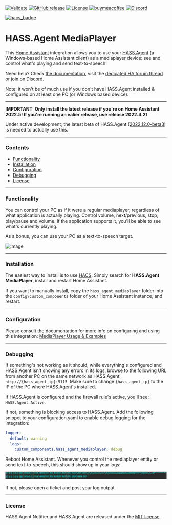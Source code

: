 [![Validate](https://github.com/LAB02-Research/HASS.Agent-MediaPlayer/workflows/Validate/badge.svg)](https://github.com/LAB02-Research/HASS.Agent-MediaPlayer/actions?query=workflow:"Validate")
[![GitHub release](https://img.shields.io/github/release/LAB02-Research/HASS.Agent-MediaPlayer?include_prereleases=&sort=semver&color=blue)](https://github.com/LAB02-Research/HASS.Agent-MediaPlayer/releases/)
[![License](https://img.shields.io/badge/License-MIT-blue)](#license)
[![buymeacoffee](https://img.shields.io/badge/BuyMeACoffee-Donate-blue.svg)](https://www.buymeacoffee.com/lab02research)
[![Discord](https://img.shields.io/badge/dynamic/json?color=blue&label=Discord&logo=discord&logoColor=white&query=presence_count&suffix=%20Online&url=https://discordapp.com/api/guilds/932957721622360074/widget.json)](https://discord.gg/nMvqzwrVBU)

[![hacs_badge](https://img.shields.io/badge/HACS-Default-41BDF5.svg)](https://github.com/hacs/integration)


# HASS.Agent MediaPlayer

This <a href="https://www.home-assistant.io" target="_blank">Home Assistant</a> integration allows you to use your <a href="https://github.com/LAB02-Research/HASS.Agent" target="_blank">HASS.Agent</a> (a Windows-based Home Assistant client) as a mediaplayer device: see and control what's playing and send text-to-speech!

Need help? Check [the documentation](https://hassagent.readthedocs.io/), visit the <a href="https://community.home-assistant.io/t/hass-agent-a-new-windows-based-client-to-receive-notifications-perform-quick-actions-and-much-more/369094" target="_blank">dedicated HA forum thread</a> or <a href="https://discord.gg/nMvqzwrVBU" target="_blank">join on Discord</a>.

Note: it won't be of much use if you don't have HASS.Agent installed & configured on at least one PC (or Windows based device).

----

**IMPORTANT: Only install the latest release if you're on Home Assistant 2022.5! If you're running an ealier release, use release 2022.4.21**

Under active development; the latest beta of HASS.Agent ([2022.12.0-beta3](https://github.com/LAB02-Research/HASS.Agent/releases/tag/2022.12.0-beta3)) is needed to actually use this.

----

### Contents

 * [Functionality](#functionality)
 * [Installation](#installation)
 * [Configuration](#configuration)
 * [Debugging](#debugging)
 * [License](#license)

----

### Functionality

You can control your PC as if it were a regular mediaplayer, regardless of what application is actually playing. Control volume, next/previous, stop, play/pause and volume. If the application supports it, you'll be able to see what's currently playing. 

As a bonus, you can use your PC as a text-to-speech target. 

![image](https://user-images.githubusercontent.com/81011038/165733600-0cb95d3c-ae18-4811-82de-80770974146f.png)

----

### Installation

The easiest way to install is to use <a href="https://hacs.xyz" target="_blank">HACS</a>. Simply search for **HASS.Agent MediaPlayer**, install and restart Home Assistant.

If you want to manually install, copy the `hass_agent_mediaplayer` folder into the `config\custom_components` folder of your Home Assistant instance, and restart.

----

### Configuration

Please consult the documentation for more info on configuring and using this integration: [MediaPlayer Usage & Examples](https://hassagent.readthedocs.io/en/latest/mediaplayer/mediaplayer-usage-and-examples/)

----

### Debugging

If something's not working as it should, while everything's configured and HASS.Agent isn't showing any errors in its logs, browse to the following URL from another PC on the same network as HASS.Agent: `http://{hass_agent_ip}:5115`. Make sure to change `{hass_agent_ip}` to the IP of the PC where HASS.Agent's installed.

If HASS.Agent is configured and the firewall rule's active, you'll see: `HASS.Agent Active`. 

If not, something is blocking access to HASS.Agent. Add the following snippet to your configuration.yaml to enable debug logging for the integration:


```yaml
logger:
  default: warning
  logs:
    custom_components.hass_agent_mediaplayer: debug
```

Reboot Home Assistant. Whenever you control the mediaplayer entity or send text-to-speech, this should show up in your logs:

![Debug Output](https://raw.githubusercontent.com/LAB02-Research/HASS.Agent/main/images/mediaplayer_debug_logging.png)

If not, please open a ticket and post your log output.

----

### License

HASS.Agent Notifier and HASS.Agent are released under the <a href="https://opensource.org/licenses/MIT" target="_blank">MIT license</a>.
